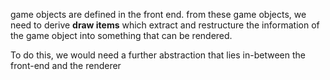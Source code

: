 game objects are defined in the front end. from these game objects, we need to derive **draw items** which extract and restructure the information of the game object into something that can be rendered.

To do this, we would need a further abstraction that lies in-between the front-end and the renderer

